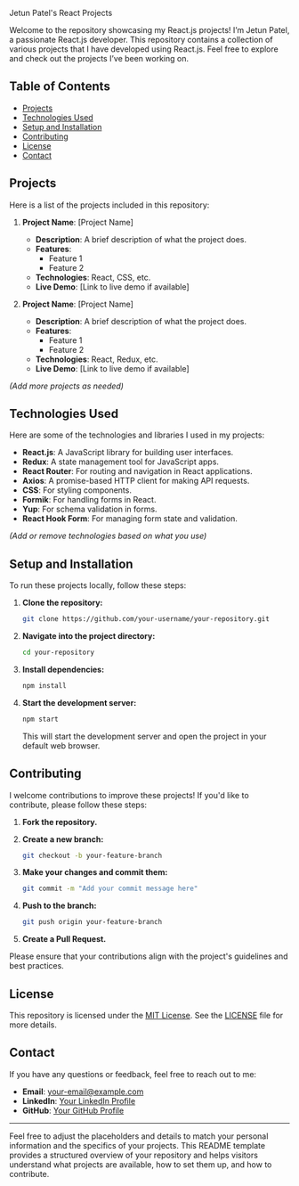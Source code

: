 Jetun Patel's React Projects

Welcome to the repository showcasing my React.js projects! I’m Jetun Patel, a passionate React.js developer. This repository contains a collection of various projects that I have developed using React.js. Feel free to explore and check out the projects I’ve been working on.

## Table of Contents

- [Projects](#projects)
- [Technologies Used](#technologies-used)
- [Setup and Installation](#setup-and-installation)
- [Contributing](#contributing)
- [License](#license)
- [Contact](#contact)

## Projects

Here is a list of the projects included in this repository:

1. **Project Name**: [Project Name]
   - **Description**: A brief description of what the project does.
   - **Features**:
     - Feature 1
     - Feature 2
   - **Technologies**: React, CSS, etc.
   - **Live Demo**: [Link to live demo if available]

2. **Project Name**: [Project Name]
   - **Description**: A brief description of what the project does.
   - **Features**:
     - Feature 1
     - Feature 2
   - **Technologies**: React, Redux, etc.
   - **Live Demo**: [Link to live demo if available]

*(Add more projects as needed)*

## Technologies Used

Here are some of the technologies and libraries I used in my projects:

- **React.js**: A JavaScript library for building user interfaces.
- **Redux**: A state management tool for JavaScript apps.
- **React Router**: For routing and navigation in React applications.
- **Axios**: A promise-based HTTP client for making API requests.
- **CSS**: For styling components.
- **Formik**: For handling forms in React.
- **Yup**: For schema validation in forms.
- **React Hook Form**: For managing form state and validation.

*(Add or remove technologies based on what you use)*

## Setup and Installation

To run these projects locally, follow these steps:

1. **Clone the repository:**

   ```bash
   git clone https://github.com/your-username/your-repository.git
   ```

2. **Navigate into the project directory:**

   ```bash
   cd your-repository
   ```

3. **Install dependencies:**

   ```bash
   npm install
   ```

4. **Start the development server:**

   ```bash
   npm start
   ```

   This will start the development server and open the project in your default web browser.

## Contributing

I welcome contributions to improve these projects! If you'd like to contribute, please follow these steps:

1. **Fork the repository.**
2. **Create a new branch:**

   ```bash
   git checkout -b your-feature-branch
   ```

3. **Make your changes and commit them:**

   ```bash
   git commit -m "Add your commit message here"
   ```

4. **Push to the branch:**

   ```bash
   git push origin your-feature-branch
   ```

5. **Create a Pull Request.**

Please ensure that your contributions align with the project's guidelines and best practices.

## License

This repository is licensed under the [MIT License](LICENSE). See the [LICENSE](LICENSE) file for more details.

## Contact

If you have any questions or feedback, feel free to reach out to me:

- **Email**: your-email@example.com
- **LinkedIn**: [Your LinkedIn Profile](https://linkedin.com/in/your-profile)
- **GitHub**: [Your GitHub Profile](https://github.com/your-username)

---

Feel free to adjust the placeholders and details to match your personal information and the specifics of your projects. This README template provides a structured overview of your repository and helps visitors understand what projects are available, how to set them up, and how to contribute.
